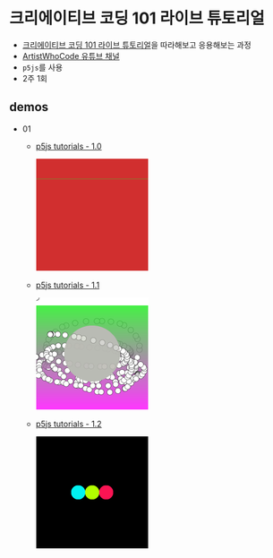 # 크리에이티브 코딩 101 라이브 튜토리얼

- [크리에이티브 코딩 101 라이브 튜토리얼](https://page.stibee.com/archives/97941)을 따라해보고 응용해보는 과정
- [ArtistWhoCode 유튜브 채널](https://www.youtube.com/artistwhocode)
- `p5js`를 사용
- 2주 1회

## demos

- 01

  - [p5js tutorials - 1.0](https://daehungwak.github.io/creative-archives/creative-coding-101/01/p5js-tutorials/1.0/)
  
    <img src="./images/01/1.0.png" width="200px">

  - [p5js tutorials - 1.1](https://daehungwak.github.io/creative-archives/creative-coding-101/01/p5js-tutorials/1.1/)

    <img src="./images/01/1.1.png" width="200px">

  - [p5js tutorials - 1.2](https://daehungwak.github.io/creative-archives/creative-coding-101/01/p5js-tutorials/1.2/)

    <img src="./images/01/1.2.png" width="200px">
